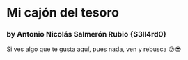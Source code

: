 # Mi cajón del tesoro
### by Antonio Nicolás Salmerón Rubio {S3ll4rd0}
Si ves algo que te gusta aquí, pues nada, ven y rebusca 😜😎
